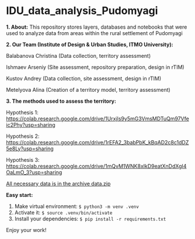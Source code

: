 # IDU_data_analysis_Pudomyagi

__1. About:__
   This repository stores layers, databases and notebooks that were used to analyze data from areas within the rural settlement of Pudomyagi

__2. Our Team (Institute of Design & Urban Studies, ITMO University):__

   Balabanova Christina (Data collection, territory assessment)

   Ishmaev Arseniy (Site assessment, repository preparation, design in rTIM)

   Kustov Andrey (Data collection, site assessment, design in rTIM)

   Metelyova Alina (Creation of a territory model, territory assessment)

__3. The methods used to assess the territory:__

   Hypothesis 1: https://colab.research.google.com/drive/1UrxjIs9y5mG3VmsMDTuQm97Vfeic2Phy?usp=sharing

   Hypothesis 2: https://colab.research.google.com/drive/1rEFA2_3babPbK_kBqAD2c8c1dDZ5e8Ly?usp=sharing
 
   Hypothesis 3: https://colab.research.google.com/drive/1mQvM1WNK8xIkD9eatXnDdXgI4OaLmO_3?usp=sharing

   <ins>All necessary data is in the archive data.zip</ins>

   __Easy start:__
   1. Make virtual environment: `$ python3 -m venv .venv`
   2. Activate it: `$ source .venv/bin/activate`
   3. Install your dependencies: `$ pip install -r requirements.txt`

   Enjoy your work!
